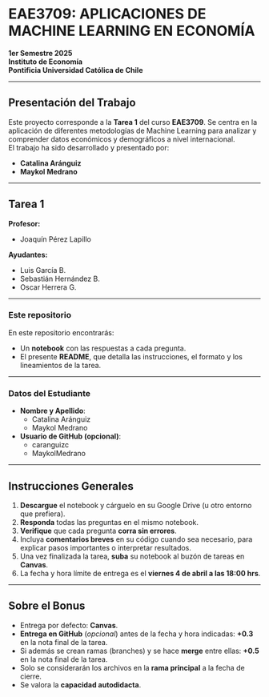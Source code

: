 # EAE3709: APLICACIONES DE MACHINE LEARNING EN ECONOMÍA  
**1er Semestre 2025**  
**Instituto de Economía**  
**Pontificia Universidad Católica de Chile**  

---

## Presentación del Trabajo

Este proyecto corresponde a la **Tarea 1** del curso **EAE3709**. Se centra en la aplicación de diferentes metodologías de Machine Learning para analizar y comprender datos económicos y demográficos a nivel internacional.  
El trabajo ha sido desarrollado y presentado por:
- **Catalina Aránguiz**  
- **Maykol Medrano**  

---

## Tarea 1

**Profesor:**  
- Joaquín Pérez Lapillo  

**Ayudantes:**  
- Luis García B.  
- Sebastián Hernández B.  
- Oscar Herrera G.  

---

### Este repositorio

En este repositorio encontrarás:  
- Un **notebook** con las respuestas a cada pregunta.  
- El presente **README**, que detalla las instrucciones, el formato y los lineamientos de la tarea.

---

### Datos del Estudiante

- **Nombre y Apellido**:  
  - Catalina Aránguiz  
  - Maykol Medrano  
- **Usuario de GitHub (opcional)**:  
  - caranguizc  
  - MaykolMedrano

---

## Instrucciones Generales

1. **Descargue** el notebook y cárguelo en su Google Drive (u otro entorno que prefiera).  
2. **Responda** todas las preguntas en el mismo notebook.  
3. **Verifique** que cada pregunta **corra sin errores**.  
4. Incluya **comentarios breves** en su código cuando sea necesario, para explicar pasos importantes o interpretar resultados.  
5. Una vez finalizada la tarea, **suba** su notebook al buzón de tareas en **Canvas**.  
6. La fecha y hora límite de entrega es el **viernes 4 de abril a las 18:00 hrs**.

---

## Sobre el Bonus

- Entrega por defecto: **Canvas**.  
- **Entrega en GitHub** (*opcional*) antes de la fecha y hora indicadas: **+0.3** en la nota final de la tarea.  
- Si además se crean ramas (branches) y se hace **merge** entre ellas: **+0.5** en la nota final de la tarea.  
- Solo se considerarán los archivos en la **rama principal** a la fecha de cierre.  
- Se valora la **capacidad autodidacta**.
